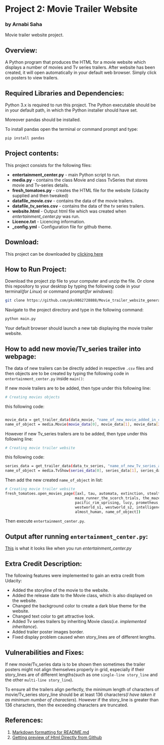 # Project 2: Movie Trailer Website
### by Arnabi Saha

Movie trailer website project.

## Overview:

A Python program that produces the HTML for a movie website which displays a number of movies and Tv series trailers. After website has been created, it will open automatically in your default web browser. Simply click on posters to view trailers.

## Required Libraries and Dependencies:

Python 3.x is required to run this project. The Python executable should be in your default path, in which the Python installer should have set. 

Moreover pandas should be installed. 

To install pandas open the terminal or command prompt and type:

```bash
pip install pandas
```

## Project contents:

This project consists for the following files:

* **entertainment_center.py** - main Python script to run.
* **media.py** - contains the class Movie and class TvSeries that stores movie and Tv-series details.
* **fresh_tomatoes.py** - creates the HTML file for the website (Udacity supplied and then tweaked)
* **datafile_movie.csv** - contains the data of the movie trailers.
* **datafile_tv_series.csv** - contains the data of the tv series trailers.
* **website.html** - Output html file which was created when *entertainment_center.py* was run.
* **Licence.txt** - Licencing information.
* **_config.yml** - Configuration file for github theme.

## Download:
This project can be downloaded by [clicking here](https://github.com/arnabisaha/Movie_trailer_website_generator/archive/master.zip)

## How to Run Project:

Download the project zip file to your computer and unzip the file. Or clone this repository to your desktop by typing the following code in your terminal(*for Linux*) or command prompt(*for windows*):

```bash
git clone https://github.com/pks9862728888/Movie_trailer_website_generator.git
```

Navigate to the project directory and type in the following command:

```bash
python main.py
```

Your default browser should launch a new tab displaying the movie trailer website.

## How to add new movie/Tv_series trailer into webpage:

The data of new trailers can be directly added in respective `.csv` files and then objects are to be created by typing the following code in `entertainment_center.py` inside `main()`:

If new movie trailers are to be added, then type under this following line:
```bash
# Creating movies objects
```
this following code:
```bash

movie_data = get_trailer_data(data_movie, "name_of_new_movie_added_in_csv_file")
name_of_object = media.Movie(movie_data[0], movie_data[1], movie_data[2], movie_data[3], movie_data[4])
```
However if new Tv_series trailers are to be added, then type under this following line:
```bash
# Creating movie trailer website
```
this following code:

```bash
series_data = get_trailer_data(data_tv_series, "name_of_new_Tv_series_added_in_csv_file", 1)
name_of_object = media.TvShow(series_data[0], series_data[1], series_data[2], series_data[3], series_data[4], series_data[5])
```

Then add the new created `name_of_object` in list:

```bash
# Creating movie trailer website
fresh_tomatoes.open_movies_page([axl, tau, automata, extinction, stealth, maze_runner_the_death_cure,
                                maze_runner_the_scorch_trials, the_maze_runner, interstellar, pacific_rim,
                                pacific_rim_uprising, lucy, prometheus, edge_of_tomorrow, inception,
                                westworld_s1, westworld_s2, intelligence_s1, intelligence_s2, minority_report,
                                almost_human, name_of_object])
```
Then execute `entertainment_center.py`.

## Output after running `entertainment_center.py`:

[This](http://htmlpreview.github.com/?https://github.com/pks9862728888/Movie_trailer_website_generator/blob/master/webpage.html) is what it looks like when you run *entertainment_center.py*

## Extra Credit Description:

The following features were implemented to gain an extra credit from Udacity:

* Added the storyline of the movie to the website.
* Added the release date to the Movie class, which is also displayed on the website.
* Changed the background color to create a dark blue theme for the website.
* Changed text color to get attractive look.
* Added Tv series trailers by inheriting Movie class(*i.e. implemented inheritance*).
* Added trailer poster images border.
* Fixed display problem caused when story_lines are of different lengths.

## Vulnerabilities and Fixes:
If new movie/Tv_series data is to be shown then sometimes the trailer posters might not align themselves properly in grid, especially if their story_lines are of different lengths(such as one `single-line story_line` and the other `multi-line story_line`).


To ensure all the trailers align perfectly, the minimum length of characters of movie/Tv_series story_line should be at least 136 characters(*I have taken it as minimum number of characters*). However if the story_line is greater than 136 characters, then the exceeding characters are truncated.

## References:
1. [Markdown formatting for README.md](https://help.github.com/articles/basic-writing-and-formatting-syntax/)
2. [Getting preview of Html Directly from Github](https://stackoverflow.com/questions/6551446/can-i-run-html-files-directly-from-github-instead-of-just-viewing-their-source)
